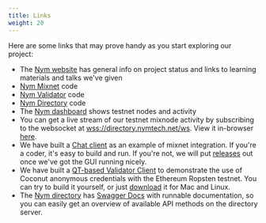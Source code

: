 ```yaml
---
title: Links
weight: 20
---
```


Here are some links that may prove handy as you start exploring our project:

* The [Nym website](https://nymtech.net) has general info on project status and links to learning materials and talks we've given
* [Nym Mixnet](https://github.com/nymtech/nym-mixnet) code
* [Nym Validator](https://github.com/nymtech/nym-validator) code
* [Nym Directory](https://github.com/nymtech/nym-directory) code
* The [Nym dashboard](https://dashboard.nymtech.net) shows testnet nodes and activity
* You can get a live stream of our testnet mixnode activity by subscribing to the websocket at [wss://directory.nymtech.net/ws](wss://directory.nymtech.net/ws). View it in-browser [here](https://directory.nymtech.net).
* We have built a [Chat client](https://github.com/nymtech/demo-mixnet-chat-client) as an example of mixnet integration. If you're a coder, it's easy to build and run. If you're not, we will put [releases](https://github.com/nymtech/demo-mixnet-chat-client/releases) out once we've got the GUI running nicely.
* We have built a [QT-based Validator Client](https://github.com/nymtech/qt-validator-client-demo) to demonstrate the use of Coconut anonymous credentials with the Ethereum Ropsten testnet. You can try to build it yourself, or just [download](https://github.com/nymtech/qt-validator-client-demo/releases) it for Mac and Linux.
* The [Nym directory](https://github.com/nymtech/nym-directory) has [Swagger Docs](https://directory.nymtech.net/swagger/index.html) with runnable documentation, so you can easily get an overview of available API methods on the directory server.
